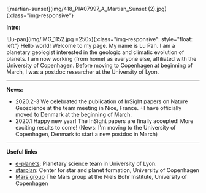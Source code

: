  

![martian-sunset](img/418_PIA07997_A_Martian_Sunset (2).jpg){:class="img-responsive"}


**Intro:**

![lu-pan](img/IMG_1152.jpg =250x){:class="img-responsive": style="float: left"}
Hello world! Welcome to my page. My name is Lu Pan. I am a planetary geologist interested in the geologic and climatic evolution of planets. I am now working (from home) as everyone else, affiliated with the University of Copenhagen. Before moving to Copenhagen at beginning of March, I was a postdoc researcher at the University of Lyon. 

*************************************************

**News:**
- 2020.2-3 We celebrated the publication of InSight papers on Nature Geoscience at the team meeting in Nice, France. +I have officially moved to Denmark at the beginning of March.
- 2020.1 Happy new year! The InSight  papers are finally accepted! More exciting results to come! (News: I'm moving to the University of Copenhagen, Denmark to start a new postdoc in March)

************************************************

**Useful links**
 -  [e-planets](http://eplanets.univ-lyon1.fr/): Planetary science team in University of Lyon. 
 -  [starplan](https://starplan.dk): Center for star and planet formation, University of Copenhagen
 -  [Mars group](https://www.nbi.ku.dk/english/research/astrophysics/mars/) The Mars group at the Niels Bohr Institute, University of Copenhagen
